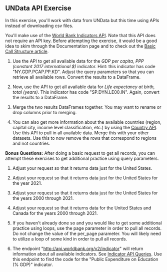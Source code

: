 ## UNData API Exercise

In this exercise, you'll work with data from UNData but this time using APIs instead of downloading csv files.

You'll make use of the [World Bank Indicators API](https://datahelpdesk.worldbank.org/knowledgebase/articles/889392-about-the-indicators-api-documentation). Note that this API does not require an API key. Before attempting the exercise, it would be a good idea to skim through the Documentation page and to check out the [Basic Call Structure article](https://datahelpdesk.worldbank.org/knowledgebase/articles/898581).

1. Use the API to get all available data for the _GDP per capita, PPP (constant 2017 international $)_ indicator. Hint: this indicator has code "NY.GDP.PCAP.PP.KD". Adjust the query parameters so that you can retrieve all available rows. Convert the results to a DataFrame.

2. Now, use the API to get all available data for _Life expectancy at birth, total (years)_. This indicator has code "SP.DYN.LE00.IN". Again, convert the results to a DataFrame.

3. Merge the two results DataFrames together. You may want to rename or drop columns prior to merging.

4. You can also get more information about the available countries (region, capital city, income level classification, etc.) by using the [Country API](https://datahelpdesk.worldbank.org/knowledgebase/articles/898590-country-api-queries). Use this API to pull in all available data. Merge this with your other datasets. Use this to now remove the rows that correspond to regions and not countries.

**Bonus Questions:** After doing a basic request to get all records, you can attempt these exercises to get additional practice using query parameters.

1. Adjust your request so that it returns data just for the United States.

2. Adjust your request so that it returns data just for the United States for the year 2021.

3. Adjust your request so that it returns data just for the United States for the years 2000 through 2021.

4. Adjust your request so that it returns data for the United States and Canada for the years 2000 through 2021.

5. If you haven't already done so and you would like to get some additional practice using loops, use the page parameter in order to pull all records. Do not change the value of the per_page parameter. You will likely need to utilize a loop of some kind in order to pull all records.

6. The endpoint "http://api.worldbank.org/v2/indicator" will return information about all available indicators. See [Indicator API Queries](https://datahelpdesk.worldbank.org/knowledgebase/articles/898599-indicator-api-queries). Use this endpoint to find the code for the "Public Expenditure on Education (% GDP)" indicator.